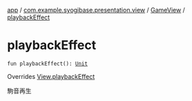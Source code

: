 [app](../../index.md) / [com.example.syogibase.presentation.view](../index.md) / [GameView](index.md) / [playbackEffect](./playback-effect.md)

# playbackEffect

`fun playbackEffect(): `[`Unit`](https://kotlinlang.org/api/latest/jvm/stdlib/kotlin/-unit/index.html)

Overrides [View.playbackEffect](../../com.example.syogibase.presentation.contact/-game-view-contact/-view/playback-effect.md)

駒音再生

